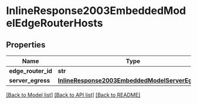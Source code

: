 # InlineResponse2003EmbeddedModelEdgeRouterHosts

## Properties
Name | Type | Description | Notes
------------ | ------------- | ------------- | -------------
**edge_router_id** | **str** |  | 
**server_egress** | [**InlineResponse2003EmbeddedModelServerEgress1**](InlineResponse2003EmbeddedModelServerEgress1.md) |  | 

[[Back to Model list]](../README.md#documentation-for-models) [[Back to API list]](../README.md#documentation-for-api-endpoints) [[Back to README]](../README.md)


